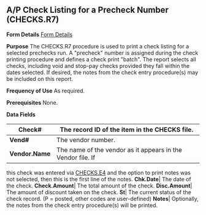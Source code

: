 ## A/P Check Listing for a Precheck Number (CHECKS.R7)
<PageHeader />

**Form Details**
[Form Details](../CHECKS-R7-1/README.md)

**Purpose**
The CHECKS.R7 procedure is used to print a check listing for a selected
prechecks run. A "precheck" number is assigned during the check printing
procedure and defines a check print "batch". The report selects all checks,
including void and stop-pay checks provided they fall within the dates
selected. If desired, the notes from the check entry procedure(s) may be
included on this report.

**Frequency of Use**
As required.

**Prerequisites**
None.

**Data Fields**

| **Check#**      | The record ID of the item in the CHECKS file.               |
| --------------- | ----------------------------------------------------------- |
| **Vend#**       | The vendor number.                                          |
| **Vendor.Name** | The name of the vendor as it appears in the Vendor file. If |
this check was entered via [CHECKS.E4](../CHECKS-E4/README.md) and the option to print
notes was not selected, then this is the first line of the notes.
**Chk.Date**|  The date of the check.
**Check.Amount**|  The total amount of the check.
**Disc.Amount**|  The amount of discount taken on the check.
**St**|  The current status of the check record. (P = posted, other codes are
user-defined)
**Notes**|  Optionally, the notes from the check entry procedure(s) will be
printed.

<badge text= "Version 8.10.57 " vertical="middle" />

<PageFooter />
